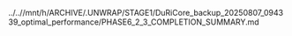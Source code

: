../..//mnt/h/ARCHIVE/.UNWRAP/STAGE1/DuRiCore_backup_20250807_094339_optimal_performance/PHASE6_2_3_COMPLETION_SUMMARY.md